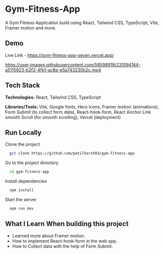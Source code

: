 # Gym-Fitness-App

A Gym Fitness Application build using React, Tailwind CSS, TypeScript, Vite, Framer motion and more.

## Demo

Live Link - https://gym-fitness-app-seven.vercel.app/

https://user-images.githubusercontent.com/58598919/231094164-a5115923-b2f2-4fb1-ac8e-e5a743230b2c.mp4


## Tech Stack

**Technologies:** React, Tailwind CSS, TypeScript

**Libraries/Tools:** Vite, Google fonts, Hero Icons, Framer motion (animations), Form Submit (to collect form data), React-hook-form, React Anchor Link smooth Scroll (for smooth scrolling), Vercel (deployment)


## Run Locally

Clone the project

```bash
  git clone https://github.com/patilharsh03/gym-fitness-app
```

Go to the project directory

```bash
  cd gym-fitness-app
```

Install dependencies

```bash
  npm install
```

Start the server

```bash
  npm run dev
```


## What I Learn When building this project

* Learned more about Framer motion.
* How to implement React-hook-form in the web app.
* How to Collect data with the help of Form Submit.
